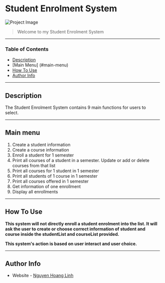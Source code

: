 # Student Enrolment System

![Project Image](https://github.com/hlinh1512/StudentEnrolmentSystem/blob/main/menu.png)

> Welcome to my Student Enrolment System

---

### Table of Contents

- [Description](#description)
- [Main Menu] (#main-menu)
- [How To Use](#how-to-use)
- [Author Info](#author-info)

---

## Description

The Student Enrolment System contains 9 main functions for users to select.

---

## Main menu

1. Create a student information
2. Create a course information
3. Enroll a student for 1 semester
4. Print all courses of a student in a semester. Update or add or delete courses from that list
5. Print all courses for 1 student in 1 semester
6. Print all students of 1 course in 1 semester
7. Print all courses offered in 1 semester
8. Get information of one enrollment
9. Display all enrollments

---

## How To Use

**This system will not directly enroll a student enrolment into the list. It will ask the user to create or choose correct information of student and course inside the studentList and courseList provided.**

**This system's action is based on user interact and user choice.**




---

## Author Info

- Website - [Nguyen Hoang Linh](https://github.com/hlinh1512)
